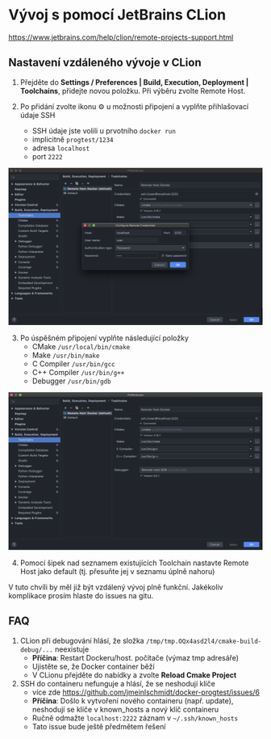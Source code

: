 # Vývoj s pomocí JetBrains CLion

https://www.jetbrains.com/help/clion/remote-projects-support.html

## Nastavení vzdáleného vývoje v CLion

1. Přejděte do **Settings / Preferences | Build, Execution, Deployment | Toolchains**, přidejte novou položku. Při výběru zvolte Remote Host.

2. Po přidání zvolte ikonu ⚙️ u možnosti připojení a vyplňte přihlašovací údaje SSH
    - SSH údaje jste volili u prvotního `docker run`
    - implicitně `progtest/1234`
    - adresa `localhost`
    - port `2222`
    
![screenshot 1](https://raw.githubusercontent.com/jmeinlschmidt/docker-progtest/master/doc/image-clion-2.png "Screenshot 1")

3. Po úspěšném připojení vyplňte následující položky
    - CMake `/usr/local/bin/cmake`
    - Make `/usr/bin/make`
    - C Compiler `/usr/bin/gcc`
    - C++ Compiler `/usr/bin/g++`
    - Debugger `/usr/bin/gdb`
    
![screenshot 2](https://raw.githubusercontent.com/jmeinlschmidt/docker-progtest/master/doc/image-clion-1.png "Screenshot 2")

4. Pomocí šipek nad seznamem existujících Toolchain nastavte Remote Host jako default (tj. přesuňte jej v seznamu úplně nahoru)

V tuto chvíli by měl již být vzdálený vývoj plně funkční. Jakékoliv komplikace prosím hlaste do issues na gitu.

## FAQ

1. CLion při debugování hlásí, že složka `/tmp/tmp.OQx4asd2l4/cmake-build-debug/...` neexistuje
    - **Příčina**: Restart Dockeru/host. počítače (výmaz tmp adresáře)
    - Ujistěte se, že Docker container běží
    - V CLionu přejděte do nabídky a zvolte **Reload Cmake Project**
2. SSH do containeru nefunguje a hlásí, že se neshodují klíče
    - více zde https://github.com/jmeinlschmidt/docker-progtest/issues/6
    - **Příčina**: Došlo k vytvoření nového containeru (např. update), neshodují se klíče v known_hosts a nový klíč containeru
    - Ručně odmažte `localhost:2222` záznam v `~/.ssh/known_hosts`
    - Tato issue bude ještě předmětem řešení
